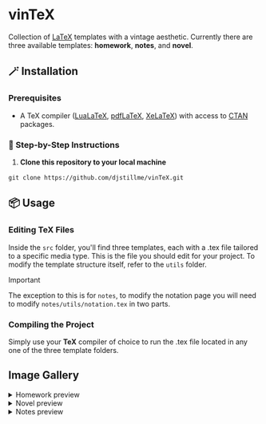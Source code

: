 # vinTeX

Collection of [LaTeX](https://www.latex-project.org/) templates with a vintage aesthetic. Currently there are three available templates: **homework**, **notes**, and **novel**.

## 🪄 Installation

### Prerequisites

- A TeX compiler ([LuaLaTeX](https://www.luatex.org/), [pdfLaTeX](https://ctan.org/pkg/pdftex), [XeLaTeX](https://ctan.org/pkg/xetex)) with access to [CTAN](https://ctan.org/) packages.

### 🐾 Step-by-Step Instructions

1. **Clone this repository to your local machine**

```
git clone https://github.com/djstillme/vinTeX.git
```

## 📦 Usage

### Editing TeX Files

Inside the `src` folder, you'll find three templates, each with a .tex file tailored to a specific media type. This is the file you should edit for your project. To modify the template structure itself, refer to the `utils` folder.

> [!IMPORTANT]
> The exception to this is for `notes`, to modify the notation page you will need to modify `notes/utils/notation.tex` in two parts.


### Compiling the Project

Simply use your **TeX** compiler of choice to run the .tex file located in any one of the three template folders.

## Image Gallery

<details> 
  <summary>Homework preview</summary>

 | Preview | 
  | ------------- | 
  | ![homework_1](images/homework_1.png) ![homework_2](images/homework_2.png) | 
</details>

<details> 
  <summary>Novel preview</summary>

 | Preview | 
  | ------------- | 
  | ![novel_1](images/novel_1.png) ![novel_2](images/novel_2.png) | 
</details>

<details> 
  <summary>Notes preview</summary>

 | Preview | 
  | ------------- | 
  | ![notes_1](images/notes_1.png) ![notes_2](images/notes_2.png) | 
</details>
